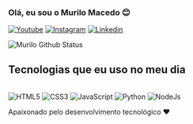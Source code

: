 
### Olá, eu sou o Murilo Macedo 😊

[![Youtube](https://img.shields.io/badge/YouTube-FF0000?style=for-the-badge&logo=youtube&logoColor=white)](https://youtube.com/@murilo-dev01?si=2wm_RdI_G9-San0v)
[![Instagram]( 	https://img.shields.io/badge/Instagram-E4405F?style=for-the-badge&logo=instagram&logoColor=white)](https://www.instagram.com/_murilodev/)
[![Linkedin]( 	https://img.shields.io/badge/LinkedIn-0077B5?style=for-the-badge&logo=linkedin&logoColor=white)](https://www.linkedin.com/in/murilo-macedo-8b1567316/)

![Murilo Github Status](https://github-readme-stats.vercel.app/api?username=MuriloMacedoSilva&show_icons=true&theme=onedark)

## Tecnologias que eu uso no meu dia

<div style="display: inline_block"><br>
  <img aling="center" alt="HTML5" src="https://img.shields.io/badge/HTML5-E34F26?style=for-the-badge&logo=html5&logoColor=white">
  <img aling="center" alt="CSS3" src="https://img.shields.io/badge/CSS3-1572B6?style=for-the-badge&logo=css3&logoColor=white">
  <img aling="center" alt="JavaScript" src="https://img.shields.io/badge/JavaScript-F7DF1E?style=for-the-badge&logo=javascript&logoColor=black">
  <img aling="center" alt="Python" src="https://img.shields.io/badge/Python-14354C?style=for-the-badge&logo=python&logoColor=white">
  <img aling="center" alt="NodeJs" src="https://img.shields.io/badge/Node.js-43853D?style=for-the-badge&logo=node.js&logoColor=white">
</div>

Apaixonado pelo desenvolvimento tecnológico ❤️
